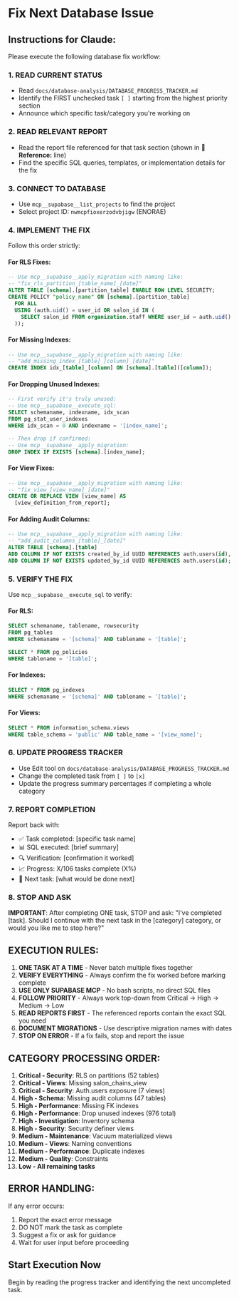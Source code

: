 # Fix Next Database Issue

## Instructions for Claude:

Please execute the following database fix workflow:

### 1. READ CURRENT STATUS
- Read `docs/database-analysis/DATABASE_PROGRESS_TRACKER.md`
- Identify the FIRST unchecked task `[ ]` starting from the highest priority section
- Announce which specific task/category you're working on

### 2. READ RELEVANT REPORT
- Read the report file referenced for that task section (shown in **📖 Reference:** line)
- Find the specific SQL queries, templates, or implementation details for the fix

### 3. CONNECT TO DATABASE
- Use `mcp__supabase__list_projects` to find the project
- Select project ID: `nwmcpfioxerzodvbjigw` (ENORAE)

### 4. IMPLEMENT THE FIX
Follow this order strictly:

#### For RLS Fixes:
```sql
-- Use mcp__supabase__apply_migration with naming like:
-- "fix_rls_partition_[table_name]_[date]"
ALTER TABLE [schema].[partition_table] ENABLE ROW LEVEL SECURITY;
CREATE POLICY "policy_name" ON [schema].[partition_table]
  FOR ALL
  USING (auth.uid() = user_id OR salon_id IN (
    SELECT salon_id FROM organization.staff WHERE user_id = auth.uid()
  ));
```

#### For Missing Indexes:
```sql
-- Use mcp__supabase__apply_migration with naming like:
-- "add_missing_index_[table]_[column]_[date]"
CREATE INDEX idx_[table]_[column] ON [schema].[table]([column]);
```

#### For Dropping Unused Indexes:
```sql
-- First verify it's truly unused:
-- Use mcp__supabase__execute_sql:
SELECT schemaname, indexname, idx_scan
FROM pg_stat_user_indexes
WHERE idx_scan = 0 AND indexname = '[index_name]';

-- Then drop if confirmed:
-- Use mcp__supabase__apply_migration:
DROP INDEX IF EXISTS [schema].[index_name];
```

#### For View Fixes:
```sql
-- Use mcp__supabase__apply_migration with naming like:
-- "fix_view_[view_name]_[date]"
CREATE OR REPLACE VIEW [view_name] AS
  [view_definition_from_report];
```

#### For Adding Audit Columns:
```sql
-- Use mcp__supabase__apply_migration with naming like:
-- "add_audit_columns_[table]_[date]"
ALTER TABLE [schema].[table]
ADD COLUMN IF NOT EXISTS created_by_id UUID REFERENCES auth.users(id),
ADD COLUMN IF NOT EXISTS updated_by_id UUID REFERENCES auth.users(id);
```

### 5. VERIFY THE FIX
Use `mcp__supabase__execute_sql` to verify:

#### For RLS:
```sql
SELECT schemaname, tablename, rowsecurity
FROM pg_tables
WHERE schemaname = '[schema]' AND tablename = '[table]';

SELECT * FROM pg_policies
WHERE tablename = '[table]';
```

#### For Indexes:
```sql
SELECT * FROM pg_indexes
WHERE schemaname = '[schema]' AND tablename = '[table]';
```

#### For Views:
```sql
SELECT * FROM information_schema.views
WHERE table_schema = 'public' AND table_name = '[view_name]';
```

### 6. UPDATE PROGRESS TRACKER
- Use Edit tool on `docs/database-analysis/DATABASE_PROGRESS_TRACKER.md`
- Change the completed task from `[ ]` to `[x]`
- Update the progress summary percentages if completing a whole category

### 7. REPORT COMPLETION
Report back with:
- ✅ Task completed: [specific task name]
- 📊 SQL executed: [brief summary]
- 🔍 Verification: [confirmation it worked]
- 📈 Progress: X/106 tasks complete (X%)
- 🔄 Next task: [what would be done next]

### 8. STOP AND ASK
**IMPORTANT**: After completing ONE task, STOP and ask:
"I've completed [task]. Should I continue with the next task in the [category] category, or would you like me to stop here?"

## EXECUTION RULES:

1. **ONE TASK AT A TIME** - Never batch multiple fixes together
2. **VERIFY EVERYTHING** - Always confirm the fix worked before marking complete
3. **USE ONLY SUPABASE MCP** - No bash scripts, no direct SQL files
4. **FOLLOW PRIORITY** - Always work top-down from Critical → High → Medium → Low
5. **READ REPORTS FIRST** - The referenced reports contain the exact SQL you need
6. **DOCUMENT MIGRATIONS** - Use descriptive migration names with dates
7. **STOP ON ERROR** - If a fix fails, stop and report the issue

## CATEGORY PROCESSING ORDER:

1. **Critical - Security**: RLS on partitions (52 tables)
2. **Critical - Views**: Missing salon_chains_view
3. **Critical - Security**: Auth.users exposure (7 views)
4. **High - Schema**: Missing audit columns (47 tables)
5. **High - Performance**: Missing FK indexes
6. **High - Performance**: Drop unused indexes (976 total)
7. **High - Investigation**: Inventory schema
8. **High - Security**: Security definer views
9. **Medium - Maintenance**: Vacuum materialized views
10. **Medium - Views**: Naming conventions
11. **Medium - Performance**: Duplicate indexes
12. **Medium - Quality**: Constraints
13. **Low - All remaining tasks**

## ERROR HANDLING:

If any error occurs:
1. Report the exact error message
2. DO NOT mark the task as complete
3. Suggest a fix or ask for guidance
4. Wait for user input before proceeding

## Start Execution Now

Begin by reading the progress tracker and identifying the next uncompleted task.